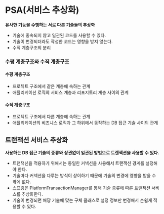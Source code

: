 # PSA(서비스 추상화)

**유사한 기능을 수행하는 서로 다른 기술들의 추상화**

* 기술에 종속되지 않고 일관된 코드를 사용할 수 있다.
* 기술이 변경되더라도 작성한 코드는 영향을 받지 않는다.
* 수직 계층구조의 분리

### 수평 계층구조와 수직 계층구조

#### 수평 계층구조
* 프로젝트 구조에서 같은 계층에 속하는 관계
* 애플리케이션 로직의 서비스 계층과 리포지토리 계층 사이의 관계

#### 수직 계층구조
* 프로젝트 구조에서 다른 계층에 속하는 관계
* 애플리케이션의 비즈니스 로직과 그 하위에서 동작하는 DB 접근 기술 사이의 관계

## 트랜잭션 서비스 추상화

**사용하는 DB 접근 기술의 종류와 상관없이 일관된 방법으로 트랜잭션을 사용할 수 있다.**

* 트랜잭션을 적용하기 위해서는 동일한 커넥션을 사용해서 트랜잭션 경계를 설정해야 한다.
* 기술마다 커넥션을 다루는 방식이 상이하기 때문에 기술의 변경에 영향을 받을 수 밖에 없다.
* 스프링은 PlatformTransactionManager를 통해 기술 종류에 따른 트랜잭션 서비스를 추상화한다.
* 기술이 변경되면 해당 기술에 맞는 구체 클래스로 설정 정보만 변경해서 손쉽게 적용할 수 있다.